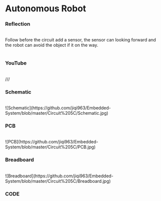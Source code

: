 <h1>Autonomous Robot</h1>
<h3>Reflection </h3>
</br>
Follow before the circuit add a sensor, the sensor can looking forward and the robot can avoid the object if it on the way.
</br>
</br>
<h3>YouTube</h3>
</br>
///
</br>
<h3>Schematic</h3>
</br>
![Schematic](https://github.com/jiqi963/Embedded-System/blob/master/Circuit%205C/Schematic.jpg)
</br>
<h3>PCB</h3>
</br>
![PCB](https://github.com/jiqi963/Embedded-System/blob/master/Circuit%205C/PCB.jpg)
</br>
<h3>Breadboard</h3>
</br>
![Breadboard](https://github.com/jiqi963/Embedded-System/blob/master/Circuit%205C/Breadboard.jpg)
</br>
<h3>CODE</h3>